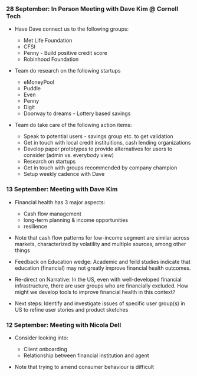 ### 28 September: In Person Meeting with Dave Kim @ Cornell Tech

- Have Dave connect us to the following groups:
	- Met Life Foundation
	- CFSI
	- Penny - Build positive credit score
	- Robinhood Foundation
	
- Team do research on the following startups
	- eMoneyPool
	- Puddle
	- Even 
	- Penny
	- Digit
	- Doorway to dreams - Lottery based savings
	
- Team do take care of the following action items:
	- Speak to potential users - savings group etc. to get validation
	- Get in touch with local credit instituitions, cash lending organizations 
	- Develop paper prototypes to provide alternatives for users to consider (admin vs. everybody view)
	- Research on startups
	- Get in touch with groups recommended by company champion
	- Setup weekly cadence with Dave

### 13 September: Meeting with Dave Kim

- Financial health has 3 major aspects:
	- Cash flow management
	- long-term planning & income opportunities
	- resilience

- Note that cash flow patterns for low-income segment are similar across markets, characterized by volatility and multiple sources, among other things

- Feedback on Education wedge: Academic and feild studies indicate that education (financial) may not greatly improve financial health outcomes.

- Re-direct on Narrative: In the US, even with well-developed financial infrastructure, there are user groups who are financially excluded. How might we develop tools to improve financial health in this context?

- Next steps: Identify and investigate issues of specific user group(s) in US to refine user stories and product sketches

### 12 September: Meeting with Nicola Dell

- Consider looking into:
	- Client onboarding
	- Relationship between financial institution and agent

- Note that trying to amend consumer behaviour is difficult
